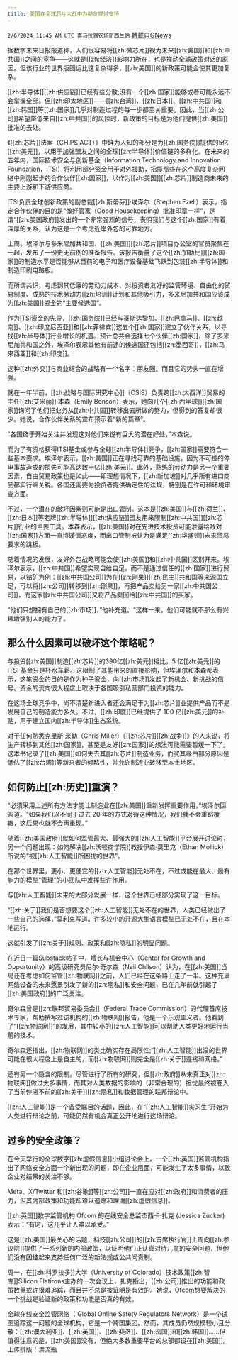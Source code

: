 ```yaml
---
title: 美国在全球芯片大战中为朋友提供支持
---
```

`2/6/2024 11:45 AM UTC 喜马拉雅农场新西兰站` [轉載自GNews](https://gnews.org/articles/2285960)

据数字未来日报报道称，人们很容易将[[zh:微芯片]]视为未来[[zh:美国]]和[[zh:中共国]]之间的竞争——这就是[[zh:经济]]影响力所在，也是推动全球政策对话的原因。但该行业的世界版图远比这复杂得多，[[zh:美国]]的新政策可能会使其更加复杂。

[[zh:半导体]][[zh:供应链]]已经有些分散;没有一个[[zh:国家]]能够或者可能永远不会掌握全部。但[[zh:印太地区]]——[[zh:台湾]]、[[zh:日本]]、[[zh:中共国]]和[[zh:韩国]]等[[zh:国家]]几乎对制造过程的每一步都至关重要。因此，当[[zh:公司]]希望降低来自[[zh:中共国]]的风险时，新政策的目标是为他们提供[[zh:美国]]批准的去处。

《[[zh:芯片]]法案（CHIPS ACT）》中鲜为人知的部分是为[[zh:国务院]]提供的5亿[[zh:美元]]，以用于加强盟友之间的全球[[zh:半导体]]价值链的多样化。在未来的五年内，国际技术安全与创新基金（Information Technology and Innovation Foundation，ITSI）将利用部分资金用于对外援助，招揽那些在这个高度复杂网络中刚刚起步的合作伙伴[[zh:国家]]，以作为[[zh:美国]][[zh:芯片]]制造商未来的主要上游和下游供应商。

ITSI负责全球创新政策的副总裁[[zh:斯蒂芬]]·埃泽尔（Stephen Ezell）表示，指定合作伙伴的目的是“像好管家（Good Housekeeping）批准印章一样”，是谓“[[zh:美国政府]]发出的一个非常强烈的信号，表明我们与这个[[zh:国家]]有着深厚的关系，认为这是一个考虑近岸外包的可靠地方。

上周，埃泽尔与多米尼加共和国、[[zh:美国]][[zh:芯片]]项目办公室的官员聚集在一起，发布了一份史无前例的准备报告。该报告衡量了这个[[zh:加勒比]][[zh:国家]]的制造水平是否能够从目前的电子和医疗设备基础飞跃到包装[[zh:半导体]]和制造印刷电路板。

而所谓共识，考虑到其低廉的劳动力成本、对投资者友好的监管环境、自由化的贸易制度、成熟的技术劳动力[[zh:培训]]计划和其他吸引力，多米尼加共和国应该成为[[zh:美国]]资金的“主要候选国”。

作为ITSI资金的先导，[[zh:国务院]]已经与哥斯达黎加、[[zh:巴拿马]]、[[zh:越南]]、[[zh:印度尼西亚]]和[[zh:菲律宾]]这五个[[zh:国家]]建立了伙伴关系，以寻找[[zh:半导体]]行业增长的机遇。预计总共会选择七个伙伴[[zh:国家]]，除了多米尼加共和国之外，埃泽尔表示其他有前途的候选国还包括[[zh:墨西哥]]，[[zh:马来西亚]]和[[zh:印度]]。

这种[[zh:外交]]与商业结合的战略有一个名字：朋友圈。而且它的势头一直在增强。

就在一年半前，[[zh:战略与国际研究中心]]（CSIS）负责跨[[zh:大西洋]]贸易的主任[[zh:艾米丽]]·本森（Emily Benson）表示，她向几个[[zh:西半球]][[zh:国家]]询问了他们把业务从[[zh:中共国]]转移出去所做的努力，但得到的答复却很少。她说，合作伙伴关系的宣布预示着“新的篇章”。

“各国终于开始关注并发现这对他们来说有巨大的潜在好处，”本森说。

而为了有资格获得ITSI基金或参与全球[[zh:半导体]]竞争，[[zh:国家]]需要符合一些基本要求。埃泽尔表示，[[zh:美国]]正在寻找可靠的基础设施，因为不可控的停电事故造成的损失可能高达数十亿[[zh:美元]]。此外，熟练的劳动力是另一个重要因素，自由贸易政策也是如此——即理想情况下，[[zh:新加坡]]对几乎所有进口商品都实行零关税。各国还需要为投资者提供确定性的法规，特别是在许可和环境审查方面。

不过，一个潜在的破坏因素则可能是出口管制。这本是[[zh:美国]]与[[zh:荷兰]]、[[zh:日本]]等老牌[[zh:半导体]][[zh:供应链]]盟友用来限制[[zh:中共国]][[zh:芯片]]行业的主要工具。本森表示，[[zh:美国]]对在先进技术投资可能泄露给敌对[[zh:国家]]方面一直持谨慎态度，而出口管制被认为是满足[[zh:华盛顿]]未来贸易要求的跳板。

随着情况的发展，友好外包战略可能会使[[zh:美国]]和[[zh:中共国]]区别开来。埃泽尔表示，[[zh:中共国]]希望实现自给自足，而不是通过信任的[[zh:国家]]进行贸易，以钴矿为例：[[zh:中共国公司]]为在[[zh:刚果]][[zh:民主]]共和国等来源国立足，可以将[[zh:公司]]转移到[[zh:刚果]]，再把产品卖给另一家[[zh:中共国公司]]，而这家[[zh:中共国公司]]又将产品卖回给[[zh:中共国]]的买家。

“他们只想拥有自己的[[zh:市场]]，”他补充道。“这样一来，他们可能就不那么有兴趣增强别人的能力了。

## 那么什么因素可以破坏这个策略呢？

与投资[[zh:美国]]制造[[zh:芯片]]的390亿[[zh:美元]]相比，5 亿[[zh:美元]]的 ITSI 基金只是杯水车薪。这限制了其能带来的直接影响，但埃泽尔和本森都表示，这笔资金的目的是作为种子资金，向[[zh:市场]]发起了新机会、新挑战的信号。资金的流向很大程度上取决于各国吸引私营部门投资的能力。

在这场全球竞争中，尚不清楚新进入者还会满足于为[[zh:芯片]]业提供产品而不是发展自己的制造能力多久。不过，[[zh:印度]]已经提供了 100 亿[[zh:美元]]的补贴，用于建立国内[[zh:半导体]]生态系统。

对于任何熟悉克里斯·米勒（Chris Miller）《[[zh:芯片]][[zh:战争]]》的人来说，将生产转移到其他[[zh:国家]]，甚至是友好[[zh:国家]]的想法可能需要暂缓一下了。这本书记录了[[zh:美国]]如何失去其[[zh:芯片]]制造业务，而究其缘由部分原因是低估了[[zh:台湾]]等新来者的倾略性，并允许制造业转移至本土地区。

## 如何防止[[zh:历史]]重演？

“必须采用上述所有方法才能让制造业在[[zh:美国]]重新发挥重要作用，”埃泽尔回答道。“如果我们以不同于过去 20 年的方式对待这种情况，我们就不会重蹈覆辙，这后果也就不会再重现。”

随着[[zh:美国政府]]就如何监管最大、最强大的[[zh:人工智能]]平台展开讨论时，另一个问题出现：如何解决[[zh:沃顿商学院]]教授伊森·莫里克（Ethan Mollick）所说的“被[[zh:人工智能]]所困扰的世界”。

在那个世界里，更小、更便宜的[[zh:人工智能]]无处不在，不过或能在最大、最有能力的模型“管理”的小团队中发挥些许作用。

与[[zh:人工智能]]未来的大部分发展一样，这个世界已经部分实现了这一目标。

“[[zh:关于]]我们是否想要这个[[zh:人工智能]]无处不在的世界，人类已经做出了一些自己的选择，”莫利克写道。许多较小的开源大型语言模型已无处不在，且在本地运行。

这就引发了[[zh:关于]]规则、政策和[[zh:隐私]]的明显问题。

在近日一篇Substack帖子中，增长与机会中心（Center for Growth and Opportunity）的高级研究员尼尔·奇尔森（Neil Chilson）认为，在[[zh:美国]]当局还在考虑如何监管[[zh:物联网]]之前，人们已经在这条路上走了一半。这种充满网络设备的未来愿景引发了新的[[zh:隐私]]和安全问题，已在几年前就引起了[[zh:美国政府]]的广泛关注。

奇尔森曾是[[zh:联邦贸易委员会]]（Federal Trade Commission）的代理首席技术专家，帮助撰写过该机构的[[zh:物联网]]报告，他是一个乐观主义者。他看到了“[[zh:物联网]]”的发展，其中较小的[[zh:人工智能]]可以帮助人类更好地运行当前的技术。

奇尔森还指出，[[zh:物联网]]的类比确实存在局限性;“[[zh:人工智能]]出没的世界可能在很大程度上是自主的，而[[zh:物联网]]则完全是[[zh:关于]]连接和网络。”

还有另一个隐含的限制。尽管进行了所有的研究，但[[zh:政府]]从未真正对[[zh:物联网]]做过太多事情，而其对人类数据的影响的（非常合理的）担忧最终被卷入了当前停滞不前的[[zh:关于]][[zh:隐私]]和数据管理的联邦辩论中。

[[zh:人工智能]]是一个备受瞩目的话题，因此，在“[[zh:人工智能]]实习生”开始为人类进行辩论之前，可能仍然有机会真正公开地进行这场辩论。

## 过多的安全政策？

在今天举行的全球数字[[zh:虚假信息]]小组讨论会上，一个[[zh:英国]]监管机构指出了网络安全方面一个新出现的问题，即在企业层面，可能发生了太多事情，以致企业对结果的关注不够。

Meta、X/Twitter 和[[zh:谷歌]]等[[zh:公司]]一直在应对[[zh:政府]]和消费者的压力，但其内部政策和功能却难以追踪和理清[[zh:虚假信息]]。

[[zh:英国]]数字监管机构 Ofcom 的在线安全总监杰西卡·扎克 (Jessica Zucker) 表示：“有时，这几乎让人难以承受。”

这是[[zh:美国]]最关心的话题，科技[[zh:公司]]的[[zh:首席执行官]]上周向[[zh:参议院]]提供了一系列新的内部政策，以证明他们正认真对待儿童的安全问题，但他们没有团结起来支持任何广泛的新法规或公共问责制。

周一，在[[zh:科罗拉多]]大学（University of Colorado）技术政策[[zh:智库]]Silicon Flatirons主办的一次会议上，扎克指出，[[zh:公司]]推出的功能和政策数量或许很难追踪，而且并不总是被证明是有效的。她说，Ofcom想要解决的一个挑战是验证新的政策和功能是否真的有效。

全球在线安全监管网络（ Global Online Safety Regulators Network）是一个试图追踪这一问题的全球机构，它是一个跨国集团。然而，其成员仍然规模较小且分散：[[zh:澳大利亚]]、[[zh:英国]]、[[zh:斐济]]、[[zh:法国]]和[[zh:韩国]]……但值得注意的是，[[zh:美国]]没有，但绝大多数重要平台的总部都设在[[zh:美国]]。
上传排版：漂流瓶
